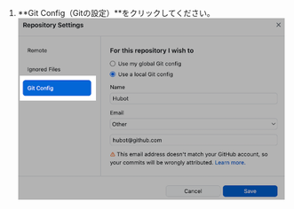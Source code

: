 1. **Git Config（Gitの設定）**をクリックしてください。 ![Gitの設定オプション](/assets/images/help/desktop/select-git-config.png)
